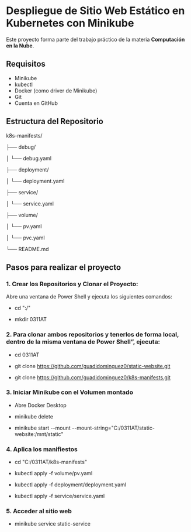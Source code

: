 # Despliegue de Sitio Web Estático en Kubernetes con Minikube
Este proyecto forma parte del trabajo práctico de la materia **Computación en la Nube**.

## Requisitos
- Minikube
- kubectl
- Docker (como driver de Minikube)
- Git
- Cuenta en GitHub

## Estructura del Repositorio
k8s-manifests/


├── debug/

│   └── debug.yaml

├── deployment/

│   └── deployment.yaml

├── service/

│   └── service.yaml

├── volume/

│   └── pv.yaml

│   └── pvc.yaml

└── README.md

## Pasos para realizar el proyecto
### 1. Crear los Repositorios y Clonar el Proyecto:
Abre una ventana de Power Shell y ejecuta los siguientes comandos:

* cd ":/"

* mkdir 0311AT


### 2. Para clonar ambos repositorios y tenerlos de forma local, dentro de la misma ventana de Power Shell”, ejecuta:

* cd 0311AT

* git clone https://github.com/guadidominguez0/static-website.git

* git clone https://github.com/guadidominguez0/k8s-manifests.git


### 3. Iniciar Minikube con el Volumen montado

* Abre Docker Desktop

* minikube delete

* minikube start --mount --mount-string="C:/0311AT/static-website:/mnt/static"


### 4. Aplica los manifiestos

* cd "C:/0311AT/k8s-manifests"

* kubectl apply -f volume/pv.yaml

* kubectl apply -f deployment/deployment.yaml

* kubectl apply -f service/service.yaml


### 5. Acceder al sitio web

* minikube service static-service
